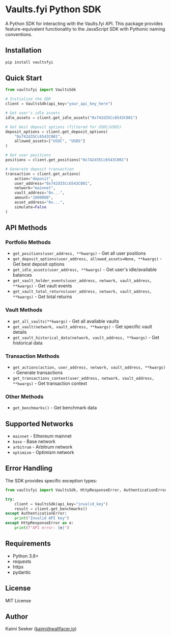 # Vaults.fyi Python SDK

A Python SDK for interacting with the Vaults.fyi API. This package provides feature-equivalent functionality to the JavaScript SDK with Pythonic naming conventions.

## Installation

```bash
pip install vaultsfyi
```

## Quick Start

```python
from vaultsfyi import VaultsSdk

# Initialize the SDK
client = VaultsSdk(api_key="your_api_key_here")

# Get user's idle assets
idle_assets = client.get_idle_assets("0x742d35Cc6543C001")

# Get best deposit options (filtered for USDC/USDS)
deposit_options = client.get_deposit_options(
    "0x742d35Cc6543C001",
    allowed_assets=["USDC", "USDS"]
)

# Get user positions
positions = client.get_positions("0x742d35Cc6543C001")

# Generate deposit transaction
transaction = client.get_actions(
    action="deposit",
    user_address="0x742d35Cc6543C001",
    network="mainnet",
    vault_address="0x...",
    amount="1000000",
    asset_address="0x...",
    simulate=False
)
```

## API Methods

### Portfolio Methods
- `get_positions(user_address, **kwargs)` - Get all user positions
- `get_deposit_options(user_address, allowed_assets=None, **kwargs)` - Get best deposit options
- `get_idle_assets(user_address, **kwargs)` - Get user's idle/available balances
- `get_vault_holder_events(user_address, network, vault_address, **kwargs)` - Get vault events
- `get_vault_total_returns(user_address, network, vault_address, **kwargs)` - Get total returns

### Vault Methods
- `get_all_vaults(**kwargs)` - Get all available vaults
- `get_vault(network, vault_address, **kwargs)` - Get specific vault details
- `get_vault_historical_data(network, vault_address, **kwargs)` - Get historical data

### Transaction Methods
- `get_actions(action, user_address, network, vault_address, **kwargs)` - Generate transactions
- `get_transactions_context(user_address, network, vault_address, **kwargs)` - Get transaction context

### Other Methods
- `get_benchmarks()` - Get benchmark data

## Supported Networks

- `mainnet` - Ethereum mainnet
- `base` - Base network
- `arbitrum` - Arbitrum network
- `optimism` - Optimism network

## Error Handling

The SDK provides specific exception types:

```python
from vaultsfyi import VaultsSdk, HttpResponseError, AuthenticationError

try:
    client = VaultsSdk(api_key="invalid_key")
    result = client.get_benchmarks()
except AuthenticationError:
    print("Invalid API key")
except HttpResponseError as e:
    print(f"API error: {e}")
```

## Requirements

- Python 3.8+
- requests
- httpx
- pydantic

## License

MIT License

## Author

Kaimi Seeker (kaimi@wallfacer.io)